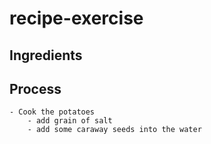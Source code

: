 # recipe-exercise

## Ingredients

## Process

    - Cook the potatoes
        - add grain of salt
        - add some caraway seeds into the water